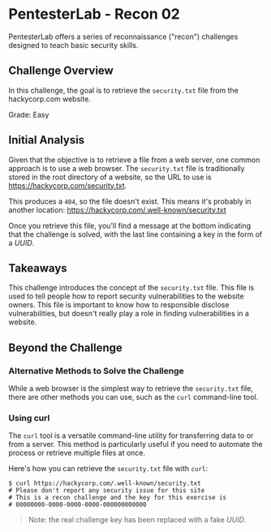 # PentesterLab - Recon 02

PentesterLab offers a series of reconnaissance ("recon") challenges designed to
teach basic security skills.

## Challenge Overview

In this challenge, the goal is to retrieve the `security.txt` file from the
hackycorp.com website.

Grade: Easy

## Initial Analysis

Given that the objective is to retrieve a file from a web server, one common
approach is to use a web browser. The `security.txt` file is traditionally
stored in the root directory of a website, so the URL to use is
https://hackycorp.com/security.txt.

This produces a `404`, so the file doesn't exist. This means it's probably in
another location: https://hackycorp.com/.well-known/security.txt

Once you retrieve this file, you'll find a message at the bottom indicating that
the challenge is solved, with the last line containing a key in the form of a
_UUID_.

## Takeaways

This challenge introduces the concept of the `security.txt` file. This file is
used to tell people how to report security vulnerabilities to the website
owners. This file is important to know how to responsible disclose
vulnerabilities, but doesn't really play a role in finding vulnerabilities in a
website.

## Beyond the Challenge

### Alternative Methods to Solve the Challenge

While a web browser is the simplest way to retrieve the `security.txt` file,
there are other methods you can use, such as the `curl` command-line tool.

### Using curl

The `curl` tool is a versatile command-line utility for transferring data to or
from a server. This method is particularly useful if you need to automate the
process or retrieve multiple files at once.

Here's how you can retrieve the `security.txt` file with `curl`:

```
$ curl https://hackycorp.com/.well-known/security.txt
# Please don't report any security issue for this site
# This is a recon challenge and the key for this exercise is
# 00000000-0000-0000-0000-000000000000
```

> Note: the real challenge key has been replaced with a fake _UUID_.
